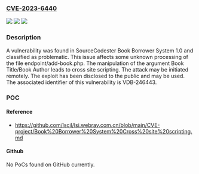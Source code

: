 ### [CVE-2023-6440](https://cve.mitre.org/cgi-bin/cvename.cgi?name=CVE-2023-6440)
![](https://img.shields.io/static/v1?label=Product&message=Book%20Borrower%20System&color=blue)
![](https://img.shields.io/static/v1?label=Version&message=%3D%201.0%20&color=brighgreen)
![](https://img.shields.io/static/v1?label=Vulnerability&message=CWE-79%20Cross%20Site%20Scripting&color=brighgreen)

### Description

A vulnerability was found in SourceCodester Book Borrower System 1.0 and classified as problematic. This issue affects some unknown processing of the file endpoint/add-book.php. The manipulation of the argument Book Title/Book Author leads to cross site scripting. The attack may be initiated remotely. The exploit has been disclosed to the public and may be used. The associated identifier of this vulnerability is VDB-246443.

### POC

#### Reference
- https://github.com/lscjl/lsi.webray.com.cn/blob/main/CVE-project/Book%20Borrower%20System%20Cross%20site%20scripting.md

#### Github
No PoCs found on GitHub currently.

